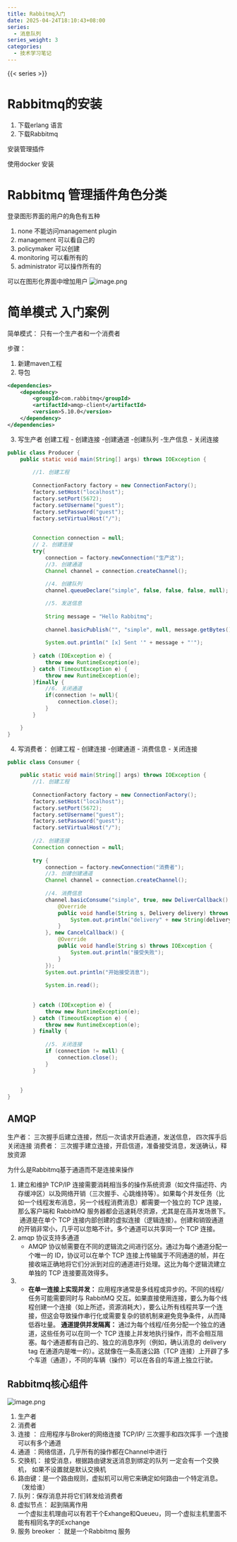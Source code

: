 ```yaml
---
title: Rabbitmq入门
date: 2025-04-24T18:10:43+08:00
series:
  - 消息队列
series_weight: 3
categories:
  - 技术学习笔记
---
```

{{< series >}}
# Rabbitmq的安装



1. 下载erlang 语言
2. 下载Rabbitmq


安装管理插件



使用docker 安装


# Rabbitmq 管理插件角色分类

登录图形界面的用户的角色有五种

1. none   不能访问management plugin
2. management 可以看自己的
3. policymaker 可以创建
4. monitoring  可以看所有的
5. administrator  可以操作所有的


可以在图形化界面中增加用户
![image.png](https://cdn.jsdelivr.net/gh/word1230/picture@main/resources/202504260940346.png)






# 简单模式 入门案例
简单模式：  只有一个生产者和一个消费者


步骤：
1. 新建maven工程
2. 导包

```xml
<dependencies>  
    <dependency>  
        <groupId>com.rabbitmq</groupId>  
        <artifactId>amqp-client</artifactId>  
        <version>5.10.0</version>  
    </dependency>  
</dependencies>
```

3. 写生产者
 创建工程 - 创建连接  -创建通道 -创建队列 -生产信息 - 关闭连接

```java
public class Producer {  
    public static void main(String[] args) throws IOException {  
  
        //1. 创建工程  
  
        ConnectionFactory factory = new ConnectionFactory();  
        factory.setHost("localhost");  
        factory.setPort(5672);  
        factory.setUsername("guest");  
        factory.setPassword("guest");  
        factory.setVirtualHost("/");  
  
  
        Connection connection = null;  
        // 2. 创建连接  
        try{  
            connection = factory.newConnection("生产这");  
            //3. 创建通道  
            Channel channel = connection.createChannel();  
  
            //4. 创建队列  
            channel.queueDeclare("simple", false, false, false, null);  

            //5. 发送信息  
  
            String message = "Hello Rabbitmq";  
  
            channel.basicPublish("", "simple", null, message.getBytes());  
  
            System.out.println(" [x] Sent '" + message + "'");  
  
        } catch (IOException e) {  
            throw new RuntimeException(e);  
        } catch (TimeoutException e) {  
            throw new RuntimeException(e);  
        }finally {  
            //6. 关闭通道  
            if(connection != null){  
                connection.close();  
            }  
        }  

    }  
}
```

4. 写消费者：
 创建工程 - 创建连接  -创建通道 - 消费信息 - 关闭连接


```java
public class Consumer {  
  
    public static void main(String[] args) throws IOException {  
        //1. 创建工程  
  
        ConnectionFactory factory = new ConnectionFactory();  
        factory.setHost("localhost");  
        factory.setPort(5672);  
        factory.setUsername("guest");  
        factory.setPassword("guest");  
        factory.setVirtualHost("/");  
  
        //2. 创建连接  
        Connection connection = null;  
  
        try {  
            connection = factory.newConnection("消费者");  
            //3. 创建创建通道  
            Channel channel = connection.createChannel();  
  
            //4. 消费信息  
            channel.basicConsume("simple", true, new DeliverCallback() {  
                @Override  
                public void handle(String s, Delivery delivery) throws IOException {  
                    System.out.println("delivery" + new String(delivery.getBody(), "UTF-8"));  
                }  
            }, new CancelCallback() {  
                @Override  
                public void handle(String s) throws IOException {  
                    System.out.println("接受失败");  
                }  
            });  
            System.out.println("开始接受消息");  
  
            System.in.read();  
  
  
        } catch (IOException e) {  
            throw new RuntimeException(e);  
        } catch (TimeoutException e) {  
            throw new RuntimeException(e);  
        } finally {  
  
            //5. 关闭连接  
            if (connection != null) {  
                connection.close();  
            }  
        }  
  
  
    }  
}
```


## AMQP

生产者： 三次握手后建立连接，然后一次请求开启通道，发送信息， 四次挥手后关闭连接
消费者： 三次握手建立连接，开启信道，准备接受消息，发送确认，释放资源

为什么是Rabbitmq基于通道而不是连接来操作

1.  建立和维护 TCP/IP 连接需要消耗相当多的操作系统资源（如文件描述符、内存缓冲区）以及网络开销（三次握手、心跳维持等）。如果每个并发任务（比如一个线程发布消息，另一个线程消费消息）都需要一个独立的 TCP 连接，那么客户端和 RabbitMQ 服务器都会迅速耗尽资源，尤其是在高并发场景下。
	  通道是在单个 TCP 连接内部创建的虚拟连接（逻辑连接）。创建和销毁通道的开销非常小，几乎可以忽略不计。多个通道可以共享同一个 TCP 连接。
2. amqp 协议支持多通道
	- AMQP 协议帧需要在不同的逻辑流之间进行区分。通过为每个通道分配一个唯一的 ID，协议可以在单个 TCP 连接上传输属于不同通道的帧，并在接收端正确地将它们分派到对应的通道进行处理。这比为每个逻辑流建立单独的 TCP 连接要高效得多。
3. - **在单一连接上实现并发：** 应用程序通常是多线程或异步的。不同的线程/任务可能需要同时与 RabbitMQ 交互。如果直接使用连接，要么为每个线程创建一个连接（如上所述，资源消耗大），要么让所有线程共享一个连接，但这会导致操作串行化或需要复杂的锁机制来避免竞争条件，从而降低吞吐量。
     **通道提供并发隔离：** 通过为每个线程/任务分配一个独立的通道，这些任务可以在同一个 TCP 连接上并发地执行操作，而不会相互阻塞。每个通道都有自己的、独立的消息序列（例如，确认消息的 delivery tag 在通道内是唯一的）。这就像在一条高速公路（TCP 连接）上开辟了多个车道（通道），不同的车辆（操作）可以在各自的车道上独立行驶。

## Rabbitmq核心组件

![image.png](https://cdn.jsdelivr.net/gh/word1230/picture@main/resources/202504261051467.png)

1. 生产者
2. 消费者
3. 连接  ： 应用程序与Broker的网络连接 TCP/IP/ 三次握手和四次挥手
	一个连接可以有多个通道  
4. 通道  ：网络信道，几乎所有的操作都在Channel中进行
5. 交换机： 接受消息，根据路由键发送消息到绑定的队列
	一定会有一个交换机， 如果不设置就是默认交换机 
6. 路由键：是一个路由规则，虚拟机可以用它来确定如何路由一个特定消息。（发给谁）
7. 队列：保存消息并将它们转发给消费者
8. 虚拟节点： 起到隔离作用  
	一个虚拟主机理由可以有若干个Exhange和Queueu，同一个虚拟主机里面不能有相同名字的Exchange
9. 服务 breoker ： 就是一个Rabbitmq 服务 